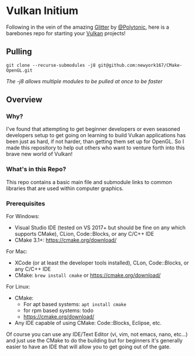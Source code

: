 # Vulkan Initium

<!-- ![Vulkan](https://cdn.arstechnica.net/wp-content/uploads/2016/02/vulkan.jpg) -->
<!-- <sub><sup>Image credit <a href="https://arstechnica.com/gaming/2016/02/vulkan-benchmarks-a-boost-for-amd-and-nvidia-but-theres-work-to-be-done/">Ars Technica</a></sup></sub> -->

Following in the vein of the amazing [Glitter](https://github.com/Polytonic/Glitter) by [@Polytonic](https://github.com/Polytonic), here is a barebones repo for starting your [Vulkan](https://www.khronos.org/vulkan/) projects!

## Pulling
```git clone --recurse-submodules -j8 git@github.com:newyork167/CMake-OpenGL.git```

*The -j8 allows multiple modules to be pulled at once to be faster*

## Overview
### Why?
I've found that attempting to get beginner developers or even seasoned developers setup to get going on learning to build Vulkan applications has been just as hard, if not harder, than getting them set up for OpenGL. So I made this repository to help out others who want to venture forth into this brave new world of Vulkan! 

### What's in this Repo?
This repo contains a basic main file and submodule links to common libraries that are used within computer graphics.

### Prerequisites
For Windows:
- Visual Studio IDE (tested on VS 2017+ but should be fine on any which supports CMake), CLion, Code::Blocks, or any C/C++ IDE
- CMake 3.1+: https://cmake.org/download/

For Mac:
- XCode (or at least the developer tools installed), CLon, Code::Blocks, or any C/C++ IDE
- CMake: ```brew install cmake``` or https://cmake.org/download/

For Linux:
- CMake: 
    - For apt based systems: ```apt install cmake```
    - for rpm based systems: todo
    - https://cmake.org/download/
- Any IDE capable of using CMake: Code::Blocks, Eclipse, etc.

Of course you can use any IDE/Text Editor (vi, vim, not emacs, nano, etc...) and just use the CMake to do the building but for beginners it's generally easier to have an IDE that will allow you to get going out of the gate.  
